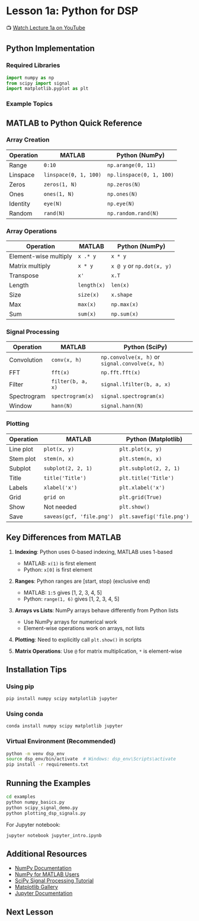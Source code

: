 # Lesson 1a: Python for DSP

📺 [Watch Lecture 1a on YouTube](https://www.youtube.com/watch?v=FmFlQFFM-xM&list=PLuh62Q4Sv7BUSzx5Jr8Wrxxn-U10qG1et&index=2)

## Python Implementation

### Required Libraries

```python
import numpy as np
from scipy import signal
import matplotlib.pyplot as plt
```

### Example Topics

## MATLAB to Python Quick Reference

### Array Creation

| Operation | MATLAB | Python (NumPy) |
|-----------|--------|----------------|
| Range | `0:10` | `np.arange(0, 11)` |
| Linspace | `linspace(0, 1, 100)` | `np.linspace(0, 1, 100)` |
| Zeros | `zeros(1, N)` | `np.zeros(N)` |
| Ones | `ones(1, N)` | `np.ones(N)` |
| Identity | `eye(N)` | `np.eye(N)` |
| Random | `rand(N)` | `np.random.rand(N)` |

### Array Operations

| Operation | MATLAB | Python (NumPy) |
|-----------|--------|----------------|
| Element-wise multiply | `x .* y` | `x * y` |
| Matrix multiply | `x * y` | `x @ y` or `np.dot(x, y)` |
| Transpose | `x'` | `x.T` |
| Length | `length(x)` | `len(x)` |
| Size | `size(x)` | `x.shape` |
| Max | `max(x)` | `np.max(x)` |
| Sum | `sum(x)` | `np.sum(x)` |

### Signal Processing

| Operation | MATLAB | Python (SciPy) |
|-----------|--------|----------------|
| Convolution | `conv(x, h)` | `np.convolve(x, h)` or `signal.convolve(x, h)` |
| FFT | `fft(x)` | `np.fft.fft(x)` |
| Filter | `filter(b, a, x)` | `signal.lfilter(b, a, x)` |
| Spectrogram | `spectrogram(x)` | `signal.spectrogram(x)` |
| Window | `hann(N)` | `signal.hann(N)` |

### Plotting

| Operation | MATLAB | Python (Matplotlib) |
|-----------|--------|---------------------|
| Line plot | `plot(x, y)` | `plt.plot(x, y)` |
| Stem plot | `stem(n, x)` | `plt.stem(n, x)` |
| Subplot | `subplot(2, 2, 1)` | `plt.subplot(2, 2, 1)` |
| Title | `title('Title')` | `plt.title('Title')` |
| Labels | `xlabel('x')` | `plt.xlabel('x')` |
| Grid | `grid on` | `plt.grid(True)` |
| Show | Not needed | `plt.show()` |
| Save | `saveas(gcf, 'file.png')` | `plt.savefig('file.png')` |

## Key Differences from MATLAB

1. **Indexing**: Python uses 0-based indexing, MATLAB uses 1-based
   - MATLAB: `x(1)` is first element
   - Python: `x[0]` is first element

2. **Ranges**: Python ranges are [start, stop) (exclusive end)
   - MATLAB: `1:5` gives [1, 2, 3, 4, 5]
   - Python: `range(1, 6)` gives [1, 2, 3, 4, 5]

3. **Arrays vs Lists**: NumPy arrays behave differently from Python lists
   - Use NumPy arrays for numerical work
   - Element-wise operations work on arrays, not lists

4. **Plotting**: Need to explicitly call `plt.show()` in scripts

5. **Matrix Operations**: Use `@` for matrix multiplication, `*` is element-wise

## Installation Tips

### Using pip
```bash
pip install numpy scipy matplotlib jupyter
```

### Using conda
```bash
conda install numpy scipy matplotlib jupyter
```

### Virtual Environment (Recommended)
```bash
python -m venv dsp_env
source dsp_env/bin/activate  # Windows: dsp_env\Scripts\activate
pip install -r requirements.txt
```

## Running the Examples

```bash
cd examples
python numpy_basics.py
python scipy_signal_demo.py
python plotting_dsp_signals.py
```

For Jupyter notebook:
```bash
jupyter notebook jupyter_intro.ipynb
```

## Additional Resources

- [NumPy Documentation](https://numpy.org/doc/)
- [NumPy for MATLAB Users](https://numpy.org/doc/stable/user/numpy-for-matlab-users.html)
- [SciPy Signal Processing Tutorial](https://docs.scipy.org/doc/scipy/tutorial/signal.html)
- [Matplotlib Gallery](https://matplotlib.org/stable/gallery/index.html)
- [Jupyter Documentation](https://jupyter.org/documentation)

## Next Lesson


